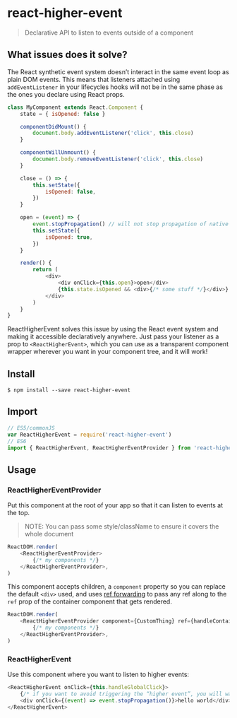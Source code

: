 # react-higher-event

> Declarative API to listen to events outside of a component

## What issues does it solve?

The React synthetic event system doesn’t interact in the same event loop as plain DOM events. This means that listeners attached using `addEventListener` in your lifecycles hooks will not be in the same phase as the ones you declare using React props.

```javascript
class MyComponent extends React.Component {
    state = { isOpened: false }

    componentDidMount() {
        document.body.addEventListener('click', this.close)
    }

    componentWillUnmount() {
        document.body.removeEventListener('click', this.close)
    }

    close = () => {
        this.setState({
            isOpened: false,
        })
    }

    open = (event) => {
        event.stopPropagation() // will not stop propagation of native click event to document.body
        this.setState({
            isOpened: true,
        })
    }

    render() {
        return (
            <div>
                <div onClick={this.open}>open</div>
                {this.state.isOpened && <div>{/* some stuff */}</div>}
            </div>
        )
    }
}
```

ReactHigherEvent solves this issue by using the React event system and making it accessible declaratively anywhere. Just pass your listener as a prop to `<ReactHigherEvent>`, which you can use as a transparent component wrapper wherever you want in your component tree, and it will work!

## Install

```console
$ npm install --save react-higher-event
```

## Import

```javascript
// ES5/commonJS
var ReactHigherEvent = require('react-higher-event')
// ES6
import { ReactHigherEvent, ReactHigherEventProvider } from 'react-higher-event'
```

## Usage

### ReactHigherEventProvider

Put this component at the root of your app so that it can listen to events at the top.

> NOTE: You can pass some style/className to ensure it covers the whole document

```javascript
ReactDOM.render(
    <ReactHigherEventProvider>
        {/* my components */}
    </ReactHigherEventProvider>,
)
```

This component accepts children, a `component` property so you can replace the default `<div>` used, and uses [ref forwarding](https://reactjs.org/docs/forwarding-refs.html) to pass any ref along to the `ref` prop of the container component that gets rendered.

```javascript
ReactDOM.render(
    <ReactHigherEventProvider component={CustomThing} ref={handleContainerRef}>
        {/* my components */}
    </ReactHigherEventProvider>,
)
```

### ReactHigherEvent

Use this component where you want to listen to higher events:

```javascript
<ReactHigherEvent onClick={this.handleGlobalClick}>
    {/* if you want to avoid triggering the “higher event”, you will want to stopPropagating from your component */}
    <div onClick={(event) => event.stopPropagation()}>hello world</div>
</ReactHigherEvent>
```
